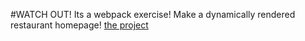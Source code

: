 #WATCH OUT!
Its a webpack exercise!
Make a dynamically rendered restaurant homepage!
[the project](https://www.theodinproject.com/courses/javascript/lessons/restaurant-page)